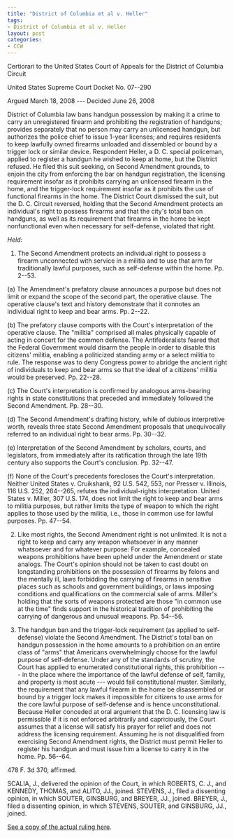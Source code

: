 ```yaml
---
title: "District of Columbia et al v. Heller"
tags:
- District of Columbia et al v. Heller
layout: post
categories:
- CCW
---
```


Certiorari to the United States Court of Appeals for the District of Columbia Circuit

United States Supreme Court Docket No. 07--290

Argued March 18, 2008 --- Decided June 26, 2008

District of Columbia law bans handgun possession by making it a crime to carry an unregistered firearm and prohibiting the registration of handguns; provides separately that no person may carry an unlicensed handgun, but authorizes the police chief to issue 1-year licenses; and requires residents to keep lawfully owned firearms unloaded and dissembled or bound by a trigger lock or similar device. Respondent Heller, a D. C. special policeman, applied to register a handgun he wished to keep at home, but the District refused. He filed this suit seeking, on Second Amendment grounds, to enjoin the city from enforcing the bar on handgun registration, the licensing requirement insofar as it prohibits carrying an unlicensed firearm in the home, and the trigger-lock requirement insofar as it prohibits the use of functional firearms in the home. The District Court dismissed the suit, but the D. C. Circuit reversed, holding that the Second Amendment protects an individual's right to possess firearms and that the city's total ban on handguns, as well as its requirement that firearms in the home be kept nonfunctional even when necessary for self-defense, violated that right.

*Held:*

1. The Second Amendment protects an individual right to possess a firearm unconnected with service in a militia and to use that arm for traditionally lawful purposes, such as self-defense within the home. Pp. 2--53.

(a) The Amendment's prefatory clause announces a purpose but does not limit or expand the scope of the second part, the operative clause. The operative clause's text and history demonstrate that it connotes an individual right to keep and bear arms. Pp. 2--22.

(b) The prefatory clause comports with the Court's interpretation of the operative clause. The "militia" comprised all males physically capable of acting in concert for the common defense. The Antifederalists feared that the Federal Government would disarm the people in order to disable this citizens' militia, enabling a politicized standing army or a select militia to rule. The response was to deny Congress power to abridge the ancient right of individuals to keep and bear arms so that the ideal of a citizens' militia would be preserved. Pp. 22--28.

(c) The Court's interpretation is confirmed by analogous arms-bearing rights in state constitutions that preceded and immediately followed the Second Amendment. Pp. 28--30.

(d) The Second Amendment's drafting history, while of dubious interpretive worth, reveals three state Second Amendment proposals that unequivocally referred to an individual right to bear arms. Pp. 30--32.

(e) Interpretation of the Second Amendment by scholars, courts, and legislators, from immediately after its ratification through the late 19th century also supports the Court's conclusion. Pp. 32--47.

(f) None of the Court's precedents forecloses the Court's interpretation. Neither United States v. Cruikshank, 92 U.S. 542, 553, nor Presser v. Illinois, 116 U.S. 252, 264--265, refutes the individual-rights interpretation. United States v. Miller, 307 U.S. 174, does not limit the right to keep and bear arms to militia purposes, but rather limits the type of weapon to which the right applies to those used by the militia, i.e., those in common use for lawful purposes. Pp. 47--54.

2. Like most rights, the Second Amendment right is not unlimited. It is not a right to keep and carry any weapon whatsoever in any manner whatsoever and for whatever purpose: For example, concealed weapons prohibitions have been upheld under the Amendment or state analogs. The Court's opinion should not be taken to cast doubt on longstanding prohibitions on the possession of firearms by felons and the mentally ill, laws forbidding the carrying of firearms in sensitive places such as schools and government buildings, or laws imposing conditions and qualifications on the commercial sale of arms. Miller's holding that the sorts of weapons protected are those "in common use at the time" finds support in the historical tradition of prohibiting the carrying of dangerous and unusual weapons. Pp. 54--56.

3. The handgun ban and the trigger-lock requirement (as applied to self-defense) violate the Second Amendment. The District's total ban on handgun possession in the home amounts to a prohibition on an entire class of "arms" that Americans overwhelmingly choose for the lawful purpose of self-defense. Under any of the standards of scrutiny, the Court has applied to enumerated constitutional rights, this prohibition --- in the place where the importance of the lawful defense of self, family, and property is most acute --- would fail constitutional muster. Similarly, the requirement that any lawful firearm in the home be disassembled or bound by a trigger lock makes it impossible for citizens to use arms for the core lawful purpose of self-defense and is hence unconstitutional. Because Heller conceded at oral argument that the D. C. licensing law is permissible if it is not enforced arbitrarily and capriciously, the Court assumes that a license will satisfy his prayer for relief and does not address the licensing requirement. Assuming he is not disqualified from exercising Second Amendment rights, the District must permit Heller to register his handgun and must issue him a license to carry it in the home. Pp. 56--64.

478 F. 3d 370, affirmed.

SCALIA, J., delivered the opinion of the Court, in which ROBERTS, C. J., and KENNEDY, THOMAS, and ALITO, JJ., joined. STEVENS, J., filed a dissenting opinion, in which SOUTER, GINSBURG, and BREYER, JJ., joined. BREYER, J., filed a dissenting opinion, in which STEVENS, SOUTER, and GINSBURG, JJ., joined.

[See a copy of the actual ruling here](https://www.trigger-treat.com/20080626-dc-v-heller/index.html).
